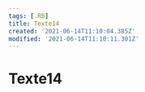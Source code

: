 ```yaml
---
tags: [.RB]
title: Texte14
created: '2021-06-14T11:10:04.385Z'
modified: '2021-06-14T11:10:11.301Z'
---
```


# Texte14
